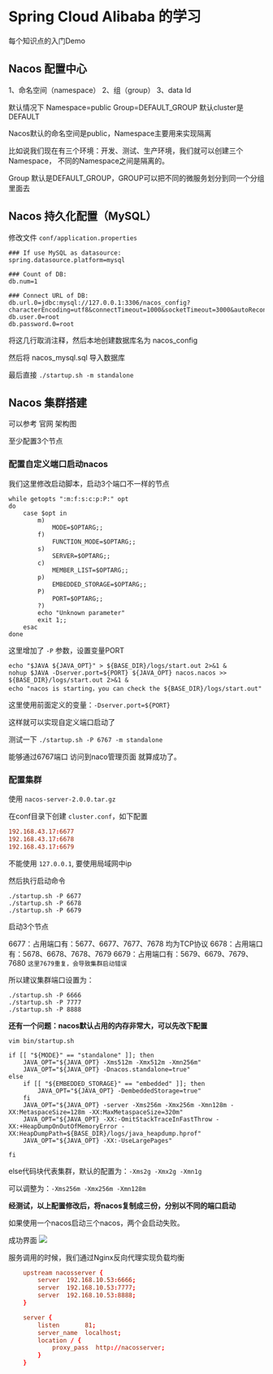 # Spring Cloud Alibaba 的学习

每个知识点的入门Demo

## Nacos 配置中心

1、命名空间（namespace）
2、组（group）
3、data Id

默认情况下
Namespace=public
Group=DEFAULT_GROUP
默认cluster是DEFAULT

Nacos默认的命名空间是public，Namespace主要用来实现隔离

比如说我们现在有三个环境：开发、测试、生产环境，我们就可以创建三个Namespace，
不同的Namespace之间是隔离的。

Group 默认是DEFAULT_GROUP，GROUP可以把不同的微服务划分到同一个分组里面去

## Nacos 持久化配置（MySQL）

修改文件 `conf/application.properties`

```properties
### If use MySQL as datasource:
spring.datasource.platform=mysql

### Count of DB:
db.num=1

### Connect URL of DB:
db.url.0=jdbc:mysql://127.0.0.1:3306/nacos_config?characterEncoding=utf8&connectTimeout=1000&socketTimeout=3000&autoReconnect=true&useUnicode=true&useSSL=false&serverTimezone=UTC
db.user.0=root
db.password.0=root
```
将这几行取消注释，然后本地创建数据库名为 nacos_config

然后将 nacos_mysql.sql 导入数据库

最后直接 `./startup.sh -m standalone`

## Nacos 集群搭建

可以参考 官网 架构图 

至少配置3个节点

### 配置自定义端口启动nacos

我们这里修改启动脚本，启动3个端口不一样的节点

```shell
while getopts ":m:f:s:c:p:P:" opt
do
    case $opt in
        m)
            MODE=$OPTARG;;
        f)
            FUNCTION_MODE=$OPTARG;;
        s)
            SERVER=$OPTARG;;
        c)
            MEMBER_LIST=$OPTARG;;
        p)
            EMBEDDED_STORAGE=$OPTARG;;
        P)
            PORT=$OPTARG;;
        ?)
        echo "Unknown parameter"
        exit 1;;
    esac
done
```
这里增加了 `-P` 参数，设置变量PORT
```shell
echo "$JAVA ${JAVA_OPT}" > ${BASE_DIR}/logs/start.out 2>&1 &
nohup $JAVA -Dserver.port=${PORT} ${JAVA_OPT} nacos.nacos >> ${BASE_DIR}/logs/start.out 2>&1 &
echo "nacos is starting，you can check the ${BASE_DIR}/logs/start.out"
```
这里使用前面定义的变量：`-Dserver.port=${PORT}`

这样就可以实现自定义端口启动了

测试一下 `./startup.sh -P 6767 -m standalone`

能够通过6767端口 访问到naco管理页面 就算成功了。

### 配置集群

使用 `nacos-server-2.0.0.tar.gz`

在conf目录下创建 `cluster.conf`，如下配置

```conf
192.168.43.17:6677
192.168.43.17:6678
192.168.43.17:6679
```
不能使用 `127.0.0.1`, 要使用局域网中ip

然后执行启动命令
```shell
./startup.sh -P 6677
./startup.sh -P 6678
./startup.sh -P 6679
```
启动3个节点

6677：占用端口有：5677、6677、7677、7678 均为TCP协议
6678：占用端口有：5678、6678、7678、7679
6679：占用端口有：5679、6679、7679、7680 `这里7679重复，会导致集群启动错误`

所以建议集群端口设置为：
```shell
./startup.sh -P 6666
./startup.sh -P 7777
./startup.sh -P 8888
```

**还有一个问题：nacos默认占用的内存非常大，可以先改下配置**

`vim bin/startup.sh`

```shell
if [[ "${MODE}" == "standalone" ]]; then
    JAVA_OPT="${JAVA_OPT} -Xms512m -Xmx512m -Xmn256m"
    JAVA_OPT="${JAVA_OPT} -Dnacos.standalone=true"
else
    if [[ "${EMBEDDED_STORAGE}" == "embedded" ]]; then
        JAVA_OPT="${JAVA_OPT} -DembeddedStorage=true"
    fi
    JAVA_OPT="${JAVA_OPT} -server -Xms256m -Xmx256m -Xmn128m -XX:MetaspaceSize=128m -XX:MaxMetaspaceSize=320m"
    JAVA_OPT="${JAVA_OPT} -XX:-OmitStackTraceInFastThrow -XX:+HeapDumpOnOutOfMemoryError -XX:HeapDumpPath=${BASE_DIR}/logs/java_heapdump.hprof"
    JAVA_OPT="${JAVA_OPT} -XX:-UseLargePages"

fi
```
else代码块代表集群，默认的配置为：`-Xms2g -Xmx2g -Xmn1g`

可以调整为：`-Xms256m -Xmx256m -Xmn128m`

**经测试，以上配置修改后，将nacos复制成三份，分别以不同的端口启动**

如果使用一个nacos启动三个nacos，两个会启动失败。

成功界面
![](https://cdn.jsdelivr.net/gh/MrNiebit/images@master/gitsilence/1622986247688-1622986247590.png)

服务调用的时候，我们通过Nginx反向代理实现负载均衡
```conf
    upstream nacosserver {
        server  192.168.10.53:6666;
        server  192.168.10.53:7777;
        server  192.168.10.53:8888;
    }

    server {
        listen       81;
        server_name  localhost;
        location / {
            proxy_pass  http://nacosserver;
        }
    }
```
